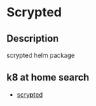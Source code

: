 # Scrypted

## Description

scrypted helm package

## k8 at home search

- [scrypted](https://nanne.dev/k8s-at-home-search/#/scrypted)
